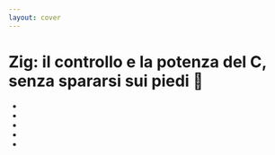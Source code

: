 ```yaml
---
layout: cover
---
```


<h1><span class="color:zig">Zig:</span> il controllo e la potenza del C, senza spararsi sui piedi 🔫</h1>

<!-- Quick links: -->

- <Anchor href="https://zig-bolognajs.vercel.app/" text="https://zig-bolognajs.vercel.app/" />
- <Anchor href="https://www.meetup.com/it-IT/bologna-js-meetup/events/296655951/" text="https://www.meetup.com/it-IT/bologna-js-meetup/events/296655951/" />
- <Anchor href="https://github.com/jackdbd/zig-bolognajs" text="https://github.com/jackdbd/zig-bolognajs" />
- <Anchor href="https://github.com/jackdbd/zig-demos" text="https://github.com/jackdbd/zig-demos" />
- <Anchor href="https://github.com/jackdbd/zig-nodeapi-example" text="https://github.com/jackdbd/zig-nodeapi-example" />

<!--
In this presentation we will talk about:
1. Features that Zig has.
2. Features that Zig decides to leave out of the language, and why.
3. How to do memory management in Zig.
4. How to do error handling in Zig.
5. How to integrate Zig in existing JS projects (browser and other JS runtimes like Node.js).

Finally, we will show  few snippets of Zig code and discuss how to learn/practice this language.
-->
